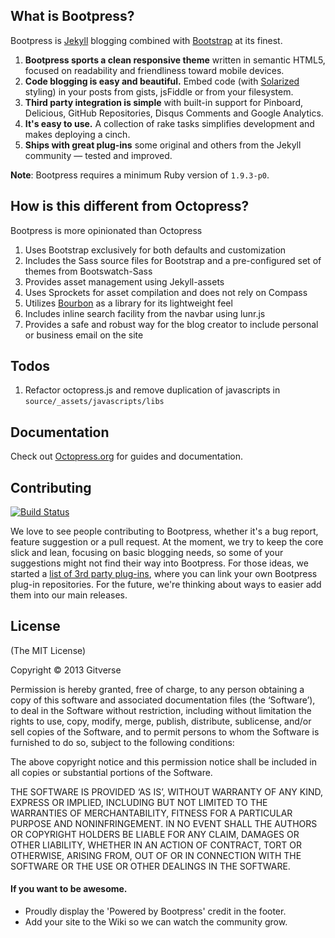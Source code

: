 ## What is Bootpress?

Bootpress is [Jekyll](https://github.com/mojombo/jekyll) blogging combined with [Bootstrap](http://getbootstrap.com/) at its finest.

1. **Bootpress sports a clean responsive theme** written in semantic HTML5, focused on readability and friendliness toward mobile devices.
2. **Code blogging is easy and beautiful.** Embed code (with [Solarized](http://ethanschoonover.com/solarized) styling) in your posts from gists, jsFiddle or from your filesystem.
3. **Third party integration is simple** with built-in support for Pinboard, Delicious, GitHub Repositories, Disqus Comments and Google Analytics.
4. **It's easy to use.** A collection of rake tasks simplifies development and makes deploying a cinch.
5. **Ships with great plug-ins** some original and others from the Jekyll community &mdash; tested and improved.

**Note**: Bootpress requires a minimum Ruby version of `1.9.3-p0`.

## How is this different from Octopress?
Bootpress is more opinionated than Octopress
1. Uses Bootstrap exclusively for both defaults and customization
2. Includes the Sass source files for Bootstrap and a pre-configured set
   of themes from Bootswatch-Sass
3. Provides asset management using Jekyll-assets
4. Uses Sprockets for asset compilation and does not rely on Compass
5. Utilizes [Bourbon](http://bourbon.io/) as a library for its lightweight feel
5. Includes inline search facility from the navbar using lunr.js
6. Provides a safe and robust way for the blog creator to include personal or
   business email on the site

## Todos
1. Refactor octopress.js and remove duplication of javascripts in
`source/_assets/javascripts/libs`

## Documentation

Check out [Octopress.org](http://octopress.org/docs) for guides and documentation.


## Contributing

[![Build Status](https://travis-ci.org/imathis/octopress.png?branch=master)](https://travis-ci.org/imathis/octopress)

We love to see people contributing to Bootpress, whether it's a bug report, feature suggestion or a pull request. At the moment, we try to keep the core slick and lean, focusing on basic blogging needs, so some of your suggestions might not find their way into Bootpress. For those ideas, we started a [list of 3rd party plug-ins](https://github.com/imathis/octopress/wiki/3rd-party-plugins), where you can link your own Bootpress plug-in repositories. For the future, we're thinking about ways to easier add them into our main releases.


## License
(The MIT License)

Copyright © 2013 Gitverse

Permission is hereby granted, free of charge, to any person obtaining a copy of this software and associated documentation files (the ‘Software’), to deal in the Software without restriction, including without limitation the rights to use, copy, modify, merge, publish, distribute, sublicense, and/or sell copies of the Software, and to permit persons to whom the Software is furnished to do so, subject to the following conditions:

The above copyright notice and this permission notice shall be included in all copies or substantial portions of the Software.

THE SOFTWARE IS PROVIDED ‘AS IS’, WITHOUT WARRANTY OF ANY KIND, EXPRESS OR IMPLIED, INCLUDING BUT NOT LIMITED TO THE WARRANTIES OF MERCHANTABILITY, FITNESS FOR A PARTICULAR PURPOSE AND NONINFRINGEMENT. IN NO EVENT SHALL THE AUTHORS OR COPYRIGHT HOLDERS BE LIABLE FOR ANY CLAIM, DAMAGES OR OTHER LIABILITY, WHETHER IN AN ACTION OF CONTRACT, TORT OR OTHERWISE, ARISING FROM, OUT OF OR IN CONNECTION WITH THE SOFTWARE OR THE USE OR OTHER DEALINGS IN THE SOFTWARE.


#### If you want to be awesome.
- Proudly display the 'Powered by Bootpress' credit in the footer.
- Add your site to the Wiki so we can watch the community grow.
